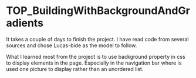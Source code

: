 # TOP_BuildingWithBackgroundAndGradients

It takes a couple of days to finish the project. I have read code from several sources and chose Lucas-bide as the model to follow.   

What I learned most from the project is to use background property in css to display elements in the page. Especially in the navigation bar where is used one picture to display rather than an unordered list. 
